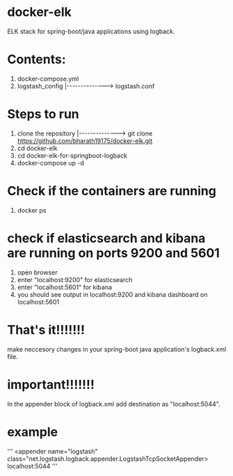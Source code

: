 # docker-elk
ELK stack for spring-boot/java applications using logback.

# Contents:
1. docker-compose.yml
2. logstash_config
      |--------------> logstash.conf

# Steps to run
1. clone the repository
      |--------------> git clone https://github.com/bharath19175/docker-elk.git
2. cd docker-elk
3. cd docker-elk-for-springboot-logback
4. docker-compose up -d

# Check if the containers are running 
1. docker ps

# check if elasticsearch and kibana are running on ports 9200 and 5601
1. open browser
2. enter "localhost:9200" for elasticsearch
3. enter "localhost:5601" for kibana
4. you should see output in localhost:9200 and kibana dashboard on localhost:5601

# That's it!!!!!!!
make neccesory changes in your spring-boot java application's logback.xml file.

# important!!!!!!!
In the appender block of logback.xml add destination as "localhost:5044".

# example
'''
  <appender name="logstash" class="net.logstash.logback.appender.LogstashTcpSocketAppender>
      <destination>localhost:5044</destination>
      <encoder> </encoder>
  </appender>
'''

